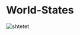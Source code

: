 # World-States


![shtetet](https://user-images.githubusercontent.com/33066804/132761612-0129301d-93c8-4645-a4a3-b98f1c7077e1.PNG)

